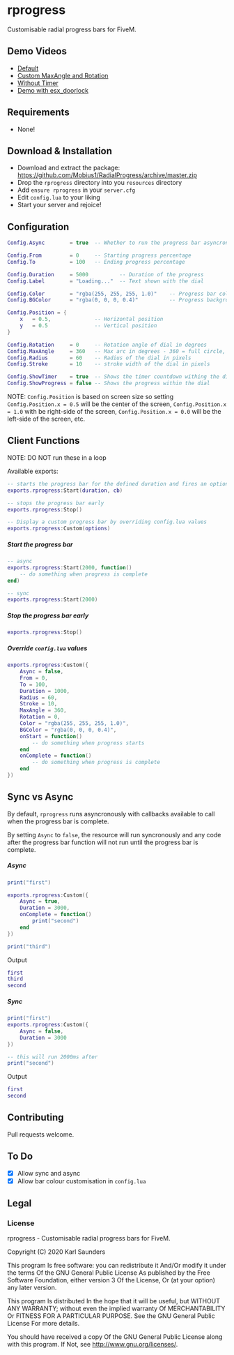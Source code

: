 # rprogress
Customisable radial progress bars for FiveM. 

## Demo Videos
* [Default](https://streamable.com/85j3gt)
* [Custom MaxAngle and Rotation](https://streamable.com/i6lhxx)
* [Without Timer](https://streamable.com/d7qil2)
* [Demo with esx_doorlock](https://streamable.com/94b0ph)

## Requirements

* None!

## Download & Installation

* Download and extract the package: https://github.com/Mobius1/RadialProgress/archive/master.zip
* Drop the `rprogress` directory into you `resources` directory
* Add `ensure rprogress` in your `server.cfg`
* Edit `config.lua` to your liking
* Start your server and rejoice!

## Configuration

```lua
Config.Async        = true  -- Whether to run the progress bar asyncronously

Config.From         = 0     -- Starting progress percentage
Config.To           = 100   -- Ending progress percentage

Config.Duration     = 5000          -- Duration of the progress
Config.Label        = "Loading..."  -- Text shown with the dial

Config.Color        = "rgba(255, 255, 255, 1.0)"    -- Progress bar colour
Config.BGColor      = "rgba(0, 0, 0, 0.4)"          -- Progress background colour

Config.Position = { 
    x   = 0.5,              -- Horizontal position
    y   = 0.5               -- Vertical position
}

Config.Rotation     = 0     -- Rotation angle of dial in degrees
Config.MaxAngle     = 360   -- Max arc in degrees - 360 = full circle, 90 = quarter of a circle, etc
Config.Radius       = 60    -- Radius of the dial in pixels
Config.Stroke       = 10    -- stroke width of the dial in pixels

Config.ShowTimer    = true  -- Shows the timer countdown withing the dial
Config.ShowProgress = false -- Shows the progress within the dial
```
NOTE: `Config.Position` is based on screen size so setting `Config.Position.x = 0.5` will be the center of the screen, `Config.Position.x = 1.0` with be right-side of the screen, `Config.Position.x = 0.0` will be the left-side of the screen, etc.

## Client Functions

NOTE: DO NOT run these in a loop

Available exports:

```lua
-- starts the progress bar for the defined duration and fires an optional callback when finished
exports.rprogress:Start(duration, cb)

-- stops the progress bar early
exports.rprogress:Stop()

-- Display a custom progress bar by overriding config.lua values
exports.rprogress:Custom(options)
```

##### Start the progress bar

```lua
-- async
exports.rprogress:Start(2000, function()
    -- do something when progress is complete
end)

-- sync
exports.rprogress:Start(2000)
```

##### Stop the progress bar early
```lua
exports.rprogress:Stop()
```

##### Override `config.lua` values
```lua
exports.rprogress:Custom({
    Async = false,
    From = 0,
    To = 100,
    Duration = 1000,
    Radius = 60,
    Stroke = 10,
    MaxAngle = 360,
    Rotation = 0,
    Color = "rgba(255, 255, 255, 1.0)",
    BGColor = "rgba(0, 0, 0, 0.4)",
    onStart = function()
        -- do something when progress starts
    end	
    onComplete = function()
        -- do something when progress is complete
    end
})
```

## Sync vs Async

By default, `rprogress` runs asyncronously with callbacks available to call when the progress bar is complete.

By setting `Async` to `false`, the resource will run syncronously and any code after the progress bar function will not run until the progress bar is complete.

##### Async
```lua
print("first")

exports.rprogress:Custom({
    Async = true,
    Duration = 3000,
    onComplete = function()
        print("second")
    end    
})

print("third")
```

Output
```lua
first
third
second
```

##### Sync
```lua
print("first")
exports.rprogress:Custom({
    Async = false,
    Duration = 3000
})

-- this will run 2000ms after
print("second")
```

Output
```lua
first
second
```

## Contributing
Pull requests welcome.

## To Do
- [x] Allow sync and async
- [x] Allow bar colour customisation in `config.lua`

## Legal

### License

rprogress - Customisable radial progress bars for FiveM.

Copyright (C) 2020 Karl Saunders

This program Is free software: you can redistribute it And/Or modify it under the terms Of the GNU General Public License As published by the Free Software Foundation, either version 3 Of the License, Or (at your option) any later version.

This program Is distributed In the hope that it will be useful, but WITHOUT ANY WARRANTY; without even the implied warranty Of MERCHANTABILITY Or FITNESS FOR A PARTICULAR PURPOSE. See the GNU General Public License For more details.

You should have received a copy Of the GNU General Public License along with this program. If Not, see http://www.gnu.org/licenses/.
